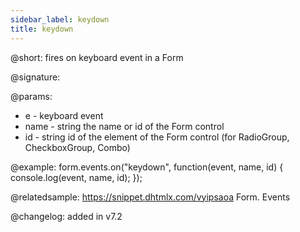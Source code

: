 ```yaml
---
sidebar_label: keydown 
title: keydown 
---     
```


@short: fires on keyboard event in a Form

@signature: 

@params: 
- e - keyboard event
- name - string  the name or id of the Form control 
- id - string  id of the element of the Form control (for RadioGroup, CheckboxGroup, Combo)

@example:
form.events.on("keydown", function(event, name, id) {
    console.log(event, name, id);
});

@relatedsample: 
https://snippet.dhtmlx.com/vyipsaoa Form. Events

@changelog: added in v7.2
